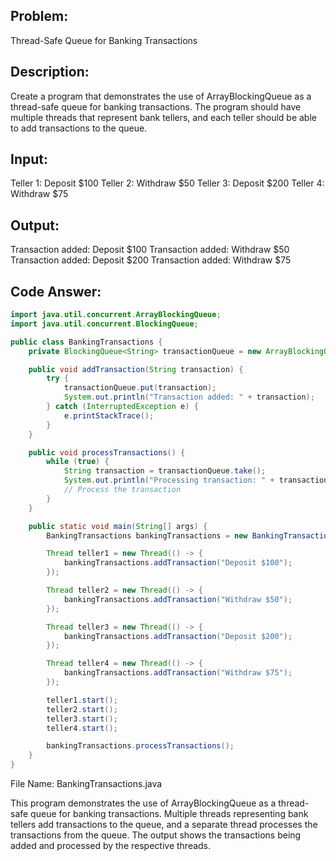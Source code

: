 ## Problem: 
Thread-Safe Queue for Banking Transactions

## Description: 
Create a program that demonstrates the use of ArrayBlockingQueue as a thread-safe queue for banking transactions. The program should have multiple threads that represent bank tellers, and each teller should be able to add transactions to the queue.
## Input:
Teller 1: Deposit $100
Teller 2: Withdraw $50
Teller 3: Deposit $200
Teller 4: Withdraw $75
## Output:
Transaction added: Deposit $100
Transaction added: Withdraw $50
Transaction added: Deposit $200
Transaction added: Withdraw $75
## Code Answer:
```Java
import java.util.concurrent.ArrayBlockingQueue;
import java.util.concurrent.BlockingQueue;

public class BankingTransactions {
    private BlockingQueue<String> transactionQueue = new ArrayBlockingQueue<>(10);

    public void addTransaction(String transaction) {
        try {
            transactionQueue.put(transaction);
            System.out.println("Transaction added: " + transaction);
        } catch (InterruptedException e) {
            e.printStackTrace();
        }
    }

    public void processTransactions() {
        while (true) {
            String transaction = transactionQueue.take();
            System.out.println("Processing transaction: " + transaction);
            // Process the transaction
        }
    }

    public static void main(String[] args) {
        BankingTransactions bankingTransactions = new BankingTransactions();

        Thread teller1 = new Thread(() -> {
            bankingTransactions.addTransaction("Deposit $100");
        });

        Thread teller2 = new Thread(() -> {
            bankingTransactions.addTransaction("Withdraw $50");
        });

        Thread teller3 = new Thread(() -> {
            bankingTransactions.addTransaction("Deposit $200");
        });

        Thread teller4 = new Thread(() -> {
            bankingTransactions.addTransaction("Withdraw $75");
        });

        teller1.start();
        teller2.start();
        teller3.start();
        teller4.start();

        bankingTransactions.processTransactions();
    }
}
```
File Name: BankingTransactions.java

This program demonstrates the use of ArrayBlockingQueue as a thread-safe queue for banking transactions. Multiple threads representing bank tellers add transactions to the queue, and a separate thread processes the transactions from the queue. The output shows the transactions being added and processed by the respective threads.